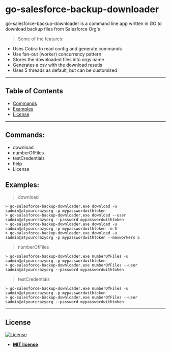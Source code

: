 # go-salesforce-backup-downloader

go-salesforce-backup-downloader is a command line app written in GO to download backup files from Salesforce Org's

> Some of the features:

- Uses Cobra to read config and generate commands
- Use fan-out (worker) concurrency pattern
- Stores the downloaded files into orgs name
- Generates a csv with the download resutls
- Uses 5 threads as default, but can be customized

---

## Table of Contents

- [Commands](#Commands)
- [Examples](#Examples)
- [License](#License)

---

## Commands:

- download
- numberOfFiles
- testCredentials
- help
- License

## Examples:
> download
```shell
> go-salesforce-backup-downloader.exe download -u sadmin@atyourcrazyorg -p mypasswordwithtoken 
> go-salesforce-backup-downloader.exe download --user sadmin@atyourcrazyorg --password mypasswordwithtoken
> go-salesforce-backup-downloader.exe download -u sadmin@atyourcrazyorg -p mypasswordwithtoken -m 5
> go-salesforce-backup-downloader.exe download -u sadmin@atyourcrazyorg -p mypasswordwithtoken --maxworkers 5
```
> numberOfFiles
```shell
> go-salesforce-backup-downloader.exe numberOfFiles -u sadmin@atyourcrazyorg -p mypasswordwithtoken
> go-salesforce-backup-downloader.exe numberOfFiles --user sadmin@atyourcrazyorg --password mypasswordwithtoken
```

> testCredentials
```shell
> go-salesforce-backup-downloader.exe numberOfFiles -u sadmin@atyourcrazyorg -p mypasswordwithtoken
> go-salesforce-backup-downloader.exe numberOfFiles --user sadmin@atyourcrazyorg --password mypasswordwithtoken
```

---
## License

[![License](http://img.shields.io/:license-mit-blue.svg?style=flat-square)](http://badges.mit-license.org)

- **[MIT license](http://opensource.org/licenses/mit-license.php)**